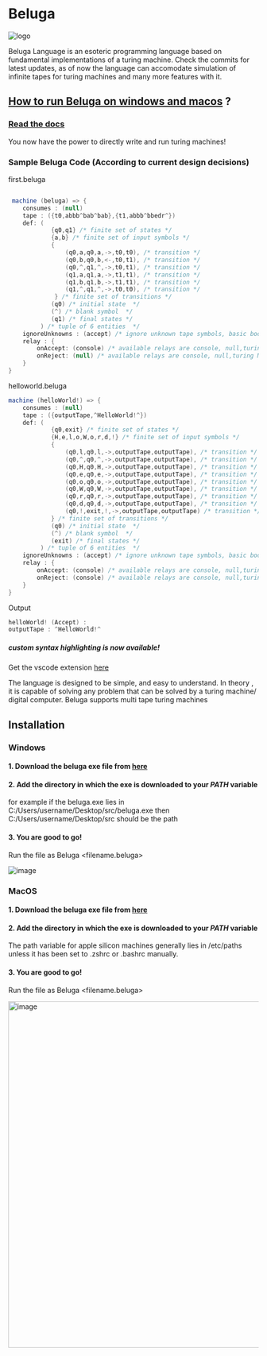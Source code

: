 # Beluga

![logo](https://user-images.githubusercontent.com/76046349/215174192-1318ff0d-f4c1-466f-8896-a5893899429a.png)

Beluga Language is an esoteric programming language based on fundamental implementations of a turing machine. Check the commits for latest updates, as of now the language can accomodate simulation of infinite tapes for turing machines and many more features with it.

## [How to run Beluga on windows and macos](https://github.com/Ingenious-c0der/Beluga/blob/master/README.md#installation) ?

### [Read the docs](https://github.com/Ingenious-c0der/Beluga/blob/master/documentation.md#welcome-to-beluga-docs)

You now have the power to directly write and run turing machines!

### Sample Beluga Code (According to current design decisions)

first.beluga

```c#

 machine (beluga) => {
    consumes : (null)
    tape : ({t0,abbb^bab^bab},{t1,abbb^bbedr^})
    def: (
            {q0,q1} /* finite set of states */
            {a,b} /* finite set of input symbols */
            {
                (q0,a,q0,a,->,t0,t0), /* transition */
                (q0,b,q0,b,<-,t0,t1), /* transition */
                (q0,^,q1,^,->,t0,t1), /* transition */
                (q1,a,q1,a,->,t1,t1), /* transition */
                (q1,b,q1,b,->,t1,t1), /* transition */
                (q1,^,q1,^,->,t0,t0), /* transition */
             } /* finite set of transitions */
            (q0) /* initial state  */
            (^) /* blank symbol  */
            (q1) /* final states */
         ) /* tuple of 6 entities  */
    ignoreUnknowns : (accept) /* ignore unknown tape symbols, basic booleans are accept (true) and reject (false) */
    relay : {
        onAccept: (console) /* available relays are console, null,turing Machine(pipelined) */
        onReject: (null) /* available relays are console, null,turing Machine (pipelined) */
    }
}
```

helloworld.beluga

```c#
machine (helloWorld!) => {
    consumes : (null)
    tape : ({outputTape,^HelloWorld!^})
    def: (
            {q0,exit} /* finite set of states */
            {H,e,l,o,W,o,r,d,!} /* finite set of input symbols */
            {
                (q0,l,q0,l,->,outputTape,outputTape), /* transition */
                (q0,^,q0,^,->,outputTape,outputTape), /* transition */
                (q0,H,q0,H,->,outputTape,outputTape), /* transition */
                (q0,e,q0,e,->,outputTape,outputTape), /* transition */
                (q0,o,q0,o,->,outputTape,outputTape), /* transition */
                (q0,W,q0,W,->,outputTape,outputTape), /* transition */
                (q0,r,q0,r,->,outputTape,outputTape), /* transition */
                (q0,d,q0,d,->,outputTape,outputTape), /* transition */
                (q0,!,exit,!,->,outputTape,outputTape) /* transition */
            } /* finite set of transitions */
            (q0) /* initial state  */
            (^) /* blank symbol  */
            (exit) /* final states */
         ) /* tuple of 6 entities  */
    ignoreUnknowns : (accept) /* ignore unknown tape symbols, basic booleans are accept (true) and reject (false) */
    relay : {
        onAccept: (console) /* available relays are console, null,turing Machine(pipelined) */
        onReject: (console) /* available relays are console, null,turing Machine (pipelined) */
    }
}
```

Output

```c#
helloWorld! (Accept) :
outputTape : ^HelloWorld!^
```

##### custom syntax highlighting is now available!

Get the vscode extension [here](https://marketplace.visualstudio.com/items?itemName=Ingenious.bluefalltheme)

The language is designed to be simple, and easy to understand. In theory , it is capable of solving any problem that can be solved by a turing machine/ digital computer. Beluga supports multi tape turing machines

## Installation

### Windows

#### 1. Download the beluga exe file from [here](https://github.com/Ingenious-c0der/Beluga/releases/download/v0.0.3/Beluga.exe)

#### 2. Add the directory in which the exe is downloaded to your _PATH_ variable

for example if the beluga.exe lies in C:/Users/username/Desktop/src/beluga.exe then C:/Users/username/Desktop/src should be the path

#### 3. You are good to go!

Run the file as Beluga <filename.beluga>

![image](https://user-images.githubusercontent.com/76046349/216761110-0dfd9be5-f993-4a61-89e5-601086684d6d.png)

### MacOS

#### 1. Download the beluga exe file from [here](https://github.com/Ingenious-c0der/Beluga/releases/download/macos-support/beluga)

#### 2. Add the directory in which the exe is downloaded to your _PATH_ variable

The path variable for apple silicon machines generally lies in /etc/paths unless it has been set to .zshrc or .bashrc manually.

#### 3. You are good to go!

Run the file as Beluga <filename.beluga>

<img width="698" alt="image" src="https://github.com/Ingenious-c0der/Beluga/assets/76046349/1cb1b5ee-3641-4127-9393-1f00cab0301a">

